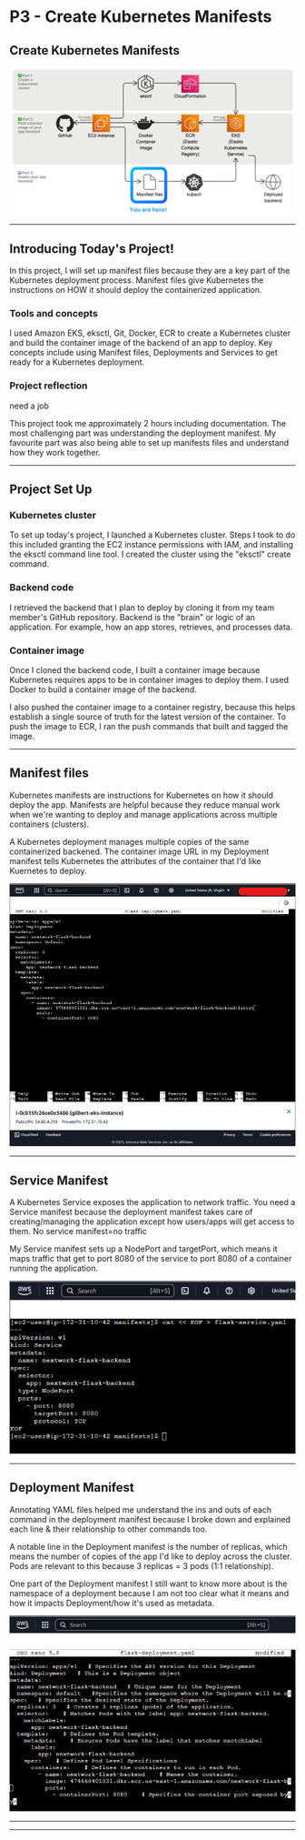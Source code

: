 # P3 - Create Kubernetes Manifests

## Create Kubernetes Manifests

![Image](https://github.com/GilbertEmodi/Create-Kubernetes-Manifests-pt.3-/blob/main/Kubernetes%203.png)

---

## Introducing Today's Project!

In this project, I will set up manifest files because they are a key part of the Kubernetes deployment process. Manifest files give Kubernetes the instructions on HOW it should deploy the containerized application.

### Tools and concepts

I used Amazon EKS, eksctl, Git, Docker, ECR to create a Kubernetes cluster and build the container image of the backend of an app to deploy. Key concepts include using Manifest files, Deployments and Services to get ready for a Kubernetes deployment.

### Project reflection

need a job

This project took me approximately 2 hours including documentation. The most challenging part was understanding the deployment manifest. My favourite part was also being able to set up manifests files and understand how they work together.

---

## Project Set Up

### Kubernetes cluster

To set up today's project, I launched a Kubernetes cluster. Steps I took to do this included granting the EC2 instance permissions with IAM, and installing the eksctl command line tool. I created the cluster using the "eksctl" create command.

### Backend code

I retrieved the backend that I plan to deploy by cloning it from my team member's GitHub repository. Backend is the "brain" or logic of an application. For example, how an app stores, retrieves, and processes data.

### Container image

Once I cloned the backend code, I built a container image because Kubernetes requires apps to be in container images to deploy them. I used Docker to build a container image of the backend.

I also pushed the container image to a container registry, because this helps establish a single source of truth for the latest version of the container. To push the image to ECR, I ran the push commands that built and tagged the image.

---

## Manifest files

Kubernetes manifests are instructions for Kubernetes on how it should deploy the app. Manifests are helpful because they reduce manual work when we're wanting to deploy and manage applications across multiple containers (clusters).

A Kubernetes deployment manages multiple copies of the same containerized backened. The container image URL in my Deployment manifest tells Kubernetes the attributes of the container that I'd like Kuernetes to deploy.

![Image](https://github.com/GilbertEmodi/Create-Kubernetes-Manifests-pt.3-/blob/main/1-manifests.png)

---

## Service Manifest

A Kubernetes Service exposes the application to network traffic. You need a Service manifest because the deployment manifest takes care of creating/managing the application except how users/apps will get access to them. No service manifest=no traffic

My Service manifest sets up a NodePort and targetPort, which means it maps traffic that get to port 8080 of the service to port 8080 of a container running the application.

![Image](https://github.com/GilbertEmodi/Create-Kubernetes-Manifests-pt.3-/blob/main/2-ServiceManifests.png)

---

## Deployment Manifest

Annotating YAML files helped me understand the ins and outs of each command in the deployment manifest because I broke down and explained each line & their relationship to other commands too.

A notable line in the Deployment manifest is the number of replicas, which means the number of copies of the app I'd like to deploy across the cluster. Pods are relevant to this because 3 replicas = 3 pods (1:1 relationship).

One part of the Deployment manifest I still want to know more about is the namespace of a deployment because I am not too clear what it means and how it impacts Deployment/how it's used as metadata.

![Image](https://github.com/GilbertEmodi/Create-Kubernetes-Manifests-pt.3-/blob/main/3-AnnotatedManifestFinal.png)

---

---
